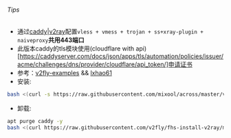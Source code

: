 ###### Tips
* 通过[caddy](https://github.com/caddyserver/caddy/releases)|[v2ray](https://github.com/v2fly/v2ray-core/releases)配置`vless + vmess + trojan + ss+xray-plugin + naiveproxy`**共用443端口**  
* 此版本caddy的tls模块使用(cloudflare with api)[https://caddyserver.com/docs/json/apps/tls/automation/policies/issuer/acme/challenges/dns/provider/cloudflare/api_token/]申请证书  
* 参考：[v2fly-examples](https://github.com/v2fly/v2ray-examples) && [lxhao61](https://github.com/lxhao61/integrated-examples)
* 安装:
```bash
bash <(curl -s https://raw.githubusercontent.com/mixool/across/master/v2ray/cloudflare_api/everapi.sh) uuid my.domain.com
```
* 卸载:
```bash
apt purge caddy -y
bash <(curl https://raw.githubusercontent.com/v2fly/fhs-install-v2ray/master/install-release.sh) --remove; systemctl disable v2ray; systemctl stop v2ray; rm -rf /usr/local/etc/v2ray /var/log/v2ray
```
